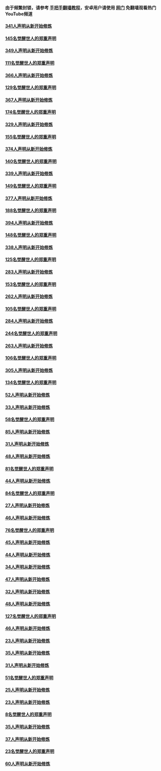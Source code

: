 #### 由于频繁封锁，请参考 [手把手翻墙教程](https://github.com/gfw-breaker/guides/wiki/)，安卓用户请使用 [网门](https://github.com/gfw-breaker/nogfw/blob/master/dl.md?t=06240600) 免翻墙观看热门YouTube频道 

#### [341人声明从新开始修炼](../pages/91/427255.md?t=06240600) 

#### [145名觉醒世人的郑重声明](../pages/91/427254.md?t=06240600) 

#### [349人声明从新开始修炼](../pages/91/426969.md?t=06240600) 

#### [111名觉醒世人的郑重声明](../pages/91/426968.md?t=06240600) 

#### [366人声明从新开始修炼](../pages/91/426737.md?t=06240600) 

#### [129名觉醒世人的郑重声明](../pages/91/426736.md?t=06240600) 

#### [367人声明从新开始修炼](../pages/91/426421.md?t=06240600) 

#### [174名觉醒世人的郑重声明](../pages/91/426420.md?t=06240600) 

#### [329人声明从新开始修炼](../pages/91/426139.md?t=06240600) 

#### [155名觉醒世人的郑重声明](../pages/91/426138.md?t=06240600) 

#### [374人声明从新开始修炼](../pages/91/425811.md?t=06240600) 

#### [140名觉醒世人的郑重声明](../pages/91/425810.md?t=06240600) 

#### [339人声明从新开始修炼](../pages/91/425690.md?t=06240600) 

#### [149名觉醒世人的郑重声明](../pages/91/425689.md?t=06240600) 

#### [377人声明从新开始修炼](../pages/91/424867.md?t=06240600) 

#### [188名觉醒世人的郑重声明](../pages/91/424866.md?t=06240600) 

#### [394人声明从新开始修炼](../pages/91/423914.md?t=06240600) 

#### [148名觉醒世人的郑重声明](../pages/91/423913.md?t=06240600) 

#### [338人声明从新开始修炼](../pages/91/423540.md?t=06240600) 

#### [125名觉醒世人的郑重声明](../pages/91/423539.md?t=06240600) 

#### [283人声明从新开始修炼](../pages/91/423296.md?t=06240600) 

#### [153名觉醒世人的郑重声明](../pages/91/423295.md?t=06240600) 

#### [262人声明从新开始修炼](../pages/91/423004.md?t=06240600) 

#### [105名觉醒世人的郑重声明](../pages/91/423003.md?t=06240600) 

#### [284人声明从新开始修炼](../pages/91/422707.md?t=06240600) 

#### [244名觉醒世人的郑重声明](../pages/91/422706.md?t=06240600) 

#### [263人声明从新开始修炼](../pages/91/422553.md?t=06240600) 

#### [106名觉醒世人的郑重声明](../pages/91/422552.md?t=06240600) 

#### [305人声明从新开始修炼](../pages/91/422153.md?t=06240600) 

#### [134名觉醒世人的郑重声明](../pages/91/422152.md?t=06240600) 

#### [52人声明从新开始修炼](../pages/91/421846.md?t=06240600) 

#### [33人声明从新开始修炼](../pages/91/421804.md?t=06240600) 

#### [58名觉醒世人的郑重声明](../pages/91/421845.md?t=06240600) 

#### [85人声明从新开始修炼](../pages/91/421769.md?t=06240600) 

#### [31人声明从新开始修炼](../pages/91/421763.md?t=06240600) 

#### [48人声明从新开始修炼](../pages/91/421605.md?t=06240600) 

#### [81名觉醒世人的郑重声明](../pages/91/421656.md?t=06240600) 

#### [44人声明从新开始修炼](../pages/91/421544.md?t=06240600) 

#### [84名觉醒世人的郑重声明](../pages/91/421543.md?t=06240600) 

#### [27人声明从新开始修炼](../pages/91/421465.md?t=06240600) 

#### [46人声明从新开始修炼](../pages/91/421454.md?t=06240600) 

#### [76名觉醒世人的郑重声明](../pages/91/421453.md?t=06240600) 

#### [45人声明从新开始修炼](../pages/91/421452.md?t=06240600) 

#### [44人声明从新开始修炼](../pages/91/421422.md?t=06240600) 

#### [34人声明从新开始修炼](../pages/91/421322.md?t=06240600) 

#### [47人声明从新开始修炼](../pages/91/421264.md?t=06240600) 

#### [32人声明从新开始修炼](../pages/91/421225.md?t=06240600) 

#### [48人声明从新开始修炼](../pages/91/421202.md?t=06240600) 

#### [127名觉醒世人的郑重声明](../pages/91/421224.md?t=06240600) 

#### [46人声明从新开始修炼](../pages/91/421203.md?t=06240600) 

#### [23人声明从新开始修炼](../pages/91/421138.md?t=06240600) 

#### [35人声明从新开始修炼](../pages/91/421122.md?t=06240600) 

#### [31人声明从新开始修炼](../pages/91/421081.md?t=06240600) 

#### [51名觉醒世人的郑重声明](../pages/91/421080.md?t=06240600) 

#### [25人声明从新开始修炼](../pages/91/421020.md?t=06240600) 

#### [23人声明从新开始修炼](../pages/91/420884.md?t=06240600) 

#### [8名觉醒世人的郑重声明](../pages/91/420883.md?t=06240600) 

#### [35人声明从新开始修炼](../pages/91/420809.md?t=06240600) 

#### [37人声明从新开始修炼](../pages/91/420766.md?t=06240600) 

#### [23名觉醒世人的郑重声明](../pages/91/420765.md?t=06240600) 

#### [60人声明从新开始修炼](../pages/91/420727.md?t=06240600) 

